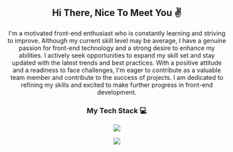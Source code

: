 <h2 align="center">Hi There, Nice To Meet You ✌</h2>
<div align="center">
   I'm a motivated front-end enthusiast who is constantly learning and striving to improve. Although my current skill level may be average, I have a genuine passion for front-end technology and a strong desire to enhance my abilities. I actively seek opportunities to expand my skill set and stay updated with the latest trends and best practices. With a positive attitude and a readiness to face challenges, I'm eager to contribute as a valuable team member and contribute to the success of projects. I am dedicated to refining my skills and excited to make further progress in front-end development.
</div>
<h3 align="center">My Tech Stack 💻</h3>
<p align="center">
    <img src="https://skillicons.dev/icons?i=html,css,js,php,mysql,python,c,cs,cpp,java,nodejs,react" />
</p>
<p align="center">
      <img src="https://skillicons.dev/icons?i=linux,vscode,eclipse,visualstudio,git,cloudflare,figma,ai,ps" />
</p>

<!-- Credit to this guy 👉https://github.com/tandpfun/skill-icons -->
<!--The Website https://skillicons.dev/-->
